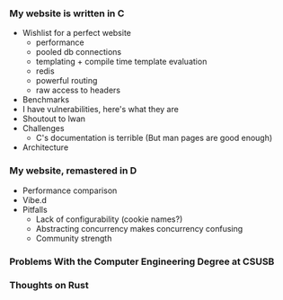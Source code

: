 ### My website is written in C
- Wishlist for a perfect website
    - performance
    - pooled db connections
    - templating + compile time template evaluation
    - redis
    - powerful routing
    - raw access to headers
- Benchmarks
- I have vulnerabilities, here's what they are
- Shoutout to lwan
- Challenges
    - C's documentation is terrible (But man pages are good enough)
- Architecture

### My website, remastered in D
- Performance comparison
- Vibe.d
- Pitfalls
    - Lack of configurability (cookie names?)
    - Abstracting concurrency makes concurrency confusing
    - Community strength

### Problems With the Computer Engineering Degree at CSUSB

### Thoughts on Rust